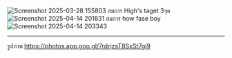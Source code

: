 ![Screenshot 2025-03-28 155803](https://github.com/user-attachments/assets/dd13fec4-c6e5-4747-83f2-dadfa637a1a8)
สมการ High's taget 3จุด
![Screenshot 2025-04-14 201831](https://github.com/user-attachments/assets/429babe4-2b87-4b79-b036-8a8eada19fbe)
สมการ how fase boy
![Screenshot 2025-04-14 203343](https://github.com/user-attachments/assets/4355a980-b48a-4424-b2f8-f6d54c9a99fb)
****************************************************************************************************************
รูปภาพ
https://photos.app.goo.gl/7rdrjzsT8SxSt7gi9
